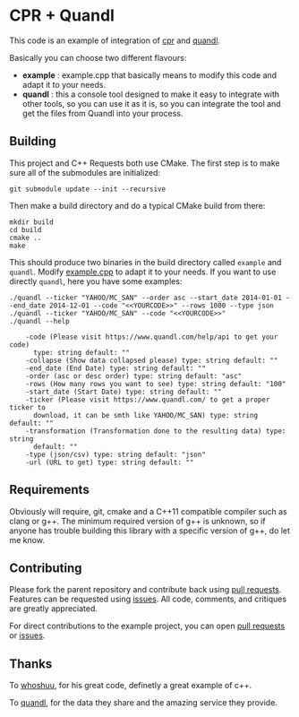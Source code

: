 # CPR + Quandl

This code is an example of integration of [cpr](https://github.com/whoshuu/cpr/) and [quandl](https://www.quandl.com/).

Basically you can choose two different flavours:

- **example** : example.cpp that basically means to modify this code and adapt it to your needs.
- **quandl** : this a console tool designed to make it easy to integrate with other tools, so you can use it as it is, so you can integrate the tool and get the files from Quandl into your process.


## Building

This project and C++ Requests both use CMake. The first step is to make sure all of the submodules are initialized:

```
git submodule update --init --recursive
```

Then make a build directory and do a typical CMake build from there:

```
mkdir build
cd build
cmake ..
make
```

This should produce two binaries in the build directory called `example` and `quandl`. Modify [example.cpp](https://github.com/iolalla/cpr-quandl/blob/master/example.cpp) to adapt it to your needs. If you want to use directly `quandl`, here you have some examples:

```
./quandl --ticker "YAHOO/MC_SAN" --order asc --start_date 2014-01-01 --end_date 2014-12-01 --code "<<YOURCODE>>" --rows 1000 --type json
./quandl --ticker "YAHOO/MC_SAN" --code "<<YOURCODE>>"
./quandl --help

    -code (Please visit https://www.quandl.com/help/api to get your code)
      type: string default: ""
    -collapse (Show data collapsed please) type: string default: ""
    -end_date (End Date) type: string default: ""
    -order (asc or desc order) type: string default: "asc"
    -rows (How many rows you want to see) type: string default: "100"
    -start_date (Start Date) type: string default: ""
    -ticker (Please visit https://www.quandl.com/ to get a proper ticker to
      download, it can be smth like YAHOO/MC_SAN) type: string default: ""
    -transformation (Transformation done to the resulting data) type: string
      default: ""
    -type (json/csv) type: string default: "json"
    -url (URL to get) type: string default: ""
```

## Requirements

Obviously will require, git, cmake and a C++11 compatible compiler such as clang or g++. The minimum required version of g++ is unknown, so if anyone has trouble building this library with a specific version of g++, do let me know.


## Contributing

Please fork the parent repository and contribute back using [pull requests](https://github.com/iolalla/cpr-quandl/pulls). Features can be requested using [issues](https://github.com/iolalla/cpr-quandl/issues). All code, comments, and critiques are greatly appreciated.

For direct contributions to the example project, you can open [pull requests](https://github.com/iolalla/cpr-quandl/pulls) or [issues](https://github.com/iolalla/cpr-quandl/issues).

## Thanks 

To [whoshuu](https://github.com/whoshuu), for his great code, definetly a great example of c++.

To [quandl](https://www.quandl.com/), for the data they share and the amazing service they provide.
